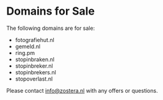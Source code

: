 # Domains for Sale

The following domains are for sale:

- fotografiehut.nl
- gemeld.nl
- ring.pm
- stopinbraken.nl
- stopinbreker.nl
- stopinbrekers.nl
- stopoverlast.nl

Please contact info@zostera.nl with any offers or questions.
